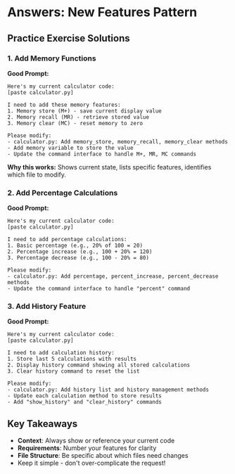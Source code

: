 # Answers: New Features Pattern

## Practice Exercise Solutions

### 1. Add Memory Functions

**Good Prompt:**
```
Here's my current calculator code:
[paste calculator.py]

I need to add these memory features:
1. Memory store (M+) - save current display value
2. Memory recall (MR) - retrieve stored value
3. Memory clear (MC) - reset memory to zero

Please modify:
- calculator.py: Add memory_store, memory_recall, memory_clear methods
- Add memory variable to store the value
- Update the command interface to handle M+, MR, MC commands
```

**Why this works:** Shows current state, lists specific features, identifies which file to modify.

### 2. Add Percentage Calculations

**Good Prompt:**
```
Here's my current calculator code:
[paste calculator.py]

I need to add percentage calculations:
1. Basic percentage (e.g., 20% of 100 = 20)
2. Percentage increase (e.g., 100 + 20% = 120)
3. Percentage decrease (e.g., 100 - 20% = 80)

Please modify:
- calculator.py: Add percentage, percent_increase, percent_decrease methods
- Update the command interface to handle "percent" command
```

### 3. Add History Feature

**Good Prompt:**
```
Here's my current calculator code:
[paste calculator.py]

I need to add calculation history:
1. Store last 5 calculations with results
2. Display history command showing all stored calculations
3. Clear history command to reset the list

Please modify:
- calculator.py: Add history list and history management methods
- Update each calculation method to store results
- Add "show_history" and "clear_history" commands
```

## Key Takeaways

- **Context**: Always show or reference your current code
- **Requirements**: Number your features for clarity
- **File Structure**: Be specific about which files need changes
- Keep it simple - don't over-complicate the request! 